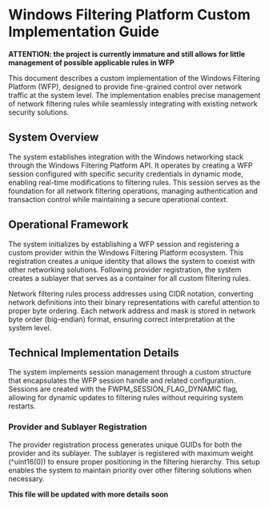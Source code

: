 # Windows Filtering Platform Custom Implementation Guide

**ATTENTION: the project is currently immature and still allows for little management of possible applicable rules in WFP**

This document describes a custom implementation of the Windows Filtering Platform (WFP), designed to provide fine-grained control over network traffic at the system level. The implementation enables precise management of network filtering rules while seamlessly integrating with existing network security solutions.

## System Overview

The system establishes integration with the Windows networking stack through the Windows Filtering Platform API. It operates by creating a WFP session configured with specific security credentials in dynamic mode, enabling real-time modifications to filtering rules. This session serves as the foundation for all network filtering operations, managing authentication and transaction control while maintaining a secure operational context.

## Operational Framework

The system initializes by establishing a WFP session and registering a custom provider within the Windows Filtering Platform ecosystem. This registration creates a unique identity that allows the system to coexist with other networking solutions. Following provider registration, the system creates a sublayer that serves as a container for all custom filtering rules.

Network filtering rules process addresses using CIDR notation, converting network definitions into their binary representations with careful attention to proper byte ordering. Each network address and mask is stored in network byte order (big-endian) format, ensuring correct interpretation at the system level.

## Technical Implementation Details

The system implements session management through a custom structure that encapsulates the WFP session handle and related configuration. Sessions are created with the FWPM_SESSION_FLAG_DYNAMIC flag, allowing for dynamic updates to filtering rules without requiring system restarts.

### Provider and Sublayer Registration
The provider registration process generates unique GUIDs for both the provider and its sublayer. The sublayer is registered with maximum weight (^uint16(0)) to ensure proper positioning in the filtering hierarchy. This setup enables the system to maintain priority over other filtering solutions when necessary.

**This file will be updated with more details soon**



